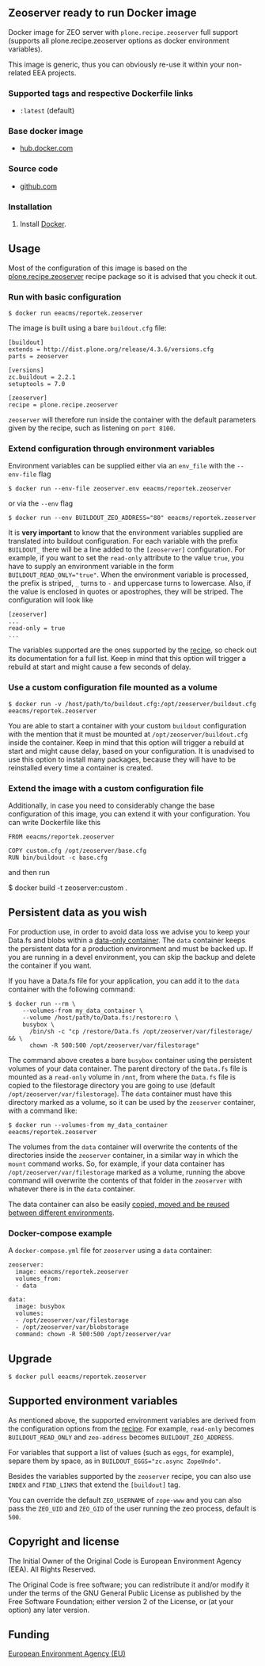 ## Zeoserver ready to run Docker image

Docker image for ZEO server with `plone.recipe.zeoserver` full support
(supports all plone.recipe.zeoserver options as docker environment variables).

This image is generic, thus you can obviously re-use it within
your non-related EEA projects.

### Supported tags and respective Dockerfile links

  -  `:latest` (default)


### Base docker image

 - [hub.docker.com](https://registry.hub.docker.com/u/eeacms/reportek.zeoserver)


### Source code

  - [github.com](http://github.com/eea/eea.docker.zeoserver)


### Installation

1. Install [Docker](https://www.docker.com/).


## Usage

Most of the configuration of this image is based on the 
[plone.recipe.zeoserver](https://pypi.python.org/pypi/plone.recipe.zeoserver)
recipe package so it is advised that you check it out.

### Run with basic configuration

    $ docker run eeacms/reportek.zeoserver

The image is built using a bare `buildout.cfg` file:

    [buildout]
    extends = http://dist.plone.org/release/4.3.6/versions.cfg
    parts = zeoserver

    [versions]
    zc.buildout = 2.2.1
    setuptools = 7.0

    [zeoserver]
    recipe = plone.recipe.zeoserver

`zeoserver` will therefore run inside the container with the default parameters given
by the recipe, such as listening on `port 8100`.

### Extend configuration through environment variables

Environment variables can be supplied either via an `env_file` with the `--env-file` flag
    
    $ docker run --env-file zeoserver.env eeacms/reportek.zeoserver

or via the `--env` flag

    $ docker run --env BUILDOUT_ZEO_ADDRESS="80" eeacms/reportek.zeoserver

It is **very important** to know that the environment variables supplied are translated
into buildout configuration. For each variable with the prefix `BUILDOUT_` there will be
a line added to the `[zeoserver]` configuration. For example, if you want to set the
`read-only` attribute to the value `true`, you have to supply an environment variable
in the form `BUILDOUT_READ_ONLY="true"`. When the environment variable is processed,
the prefix is striped, `_` turns to `-` and uppercase turns to lowercase. Also, if the
value is enclosed in quotes or apostrophes, they will be striped. The configuration will
look like

    [zeoserver]
    ...
    read-only = true
    ...

The variables supported are the ones supported by the [recipe](https://pypi.python.org/pypi/plone.recipe.zeoserver),
so check out its documentation for a full list. Keep in mind that this option will trigger
a rebuild at start and might cause a few seconds of delay.

### Use a custom configuration file mounted as a volume

    $ docker run -v /host/path/to/buildout.cfg:/opt/zeoserver/buildout.cfg eeacms/reportek.zeoserver

You are able to start a container with your custom `buildout` configuration with the mention
that it must be mounted at `/opt/zeoserver/buildout.cfg` inside the container. Keep in mind
that this option will trigger a rebuild at start and might cause delay, based on your
configuration. It is unadvised to use this option to install many packages, because they will
have to be reinstalled every time a container is created.


### Extend the image with a custom configuration file

Additionally, in case you need to considerably change the base configuration of this image,
you can extend it with your configuration. You can write Dockerfile like this

    FROM eeacms/reportek.zeoserver

    COPY custom.cfg /opt/zeoserver/base.cfg
    RUN bin/buildout -c base.cfg

and then run

   $ docker build -t zeoserver:custom .

## Persistent data as you wish

For production use, in order to avoid data loss we advise you to keep your Data.fs and blobs within
a [data-only container](https://medium.com/@ramangupta/why-docker-data-containers-are-good-589b3c6c749e).
The `data` container keeps the persistent data for a production environment and must be backed up.
If you are running in a devel environment, you can skip the backup and delete the container if you want.

If you have a Data.fs file for your application, you can add it to the `data` container with the following
command:

    $ docker run --rm \
        --volumes-from my_data_container \
        --volume /host/path/to/Data.fs:/restore:ro \
        busybox \
          /bin/sh -c "cp /restore/Data.fs /opt/zeoserver/var/filestorage/ && \
          chown -R 500:500 /opt/zeoserver/var/filestorage"

The command above creates a bare `busybox` container using the persistent volumes of your data container.
The parent directory of the `Data.fs` file is mounted as a `read-only` volume in `/mnt`, from where the
`Data.fs` file is copied to the filestorage directory you are going to use (default `/opt/zeoserver/var/filestorage`).
The `data` container must have this directory marked as a volume, so it can be used by the `zeoserver` container,
with a command like:

    $ docker run --volumes-from my_data_container eeacms/reportek.zeoserver

The volumes from the `data` container will overwrite the contents of the directories inside the `zeoserver`
container, in a similar way in which the `mount` command works. So, for example, if your data container
has `/opt/zeoserver/var/filestorage` marked as a volume, running the above command will overwrite the
contents of that folder in the `zeoserver` with whatever there is in the `data` container.

The data container can also be easily [copied, moved and be reused between different environments](https://docs.docker.com/userguide/dockervolumes/#backup-restore-or-migrate-data-volumes).

### Docker-compose example

A `docker-compose.yml` file for `zeoserver` using a `data` container:

    zeoserver:
      image: eeacms/reportek.zeoserver
      volumes_from:
      - data

    data:
      image: busybox
      volumes:
      - /opt/zeoserver/var/filestorage
      - /opt/zeoserver/var/blobstorage
      command: chown -R 500:500 /opt/zeoserver/var

## Upgrade

    $ docker pull eeacms/reportek.zeoserver


## Supported environment variables ##

As mentioned above, the supported environment variables are derived from the configuration options
from the [recipe](https://pypi.python.org/pypi/plone.recipe.zeoserver). For example, `read-only`
becomes `BUILDOUT_READ_ONLY` and `zeo-address` becomes `BUILDOUT_ZEO_ADDRESS`.

For variables that support a list of values (such as `eggs`, for example), separe them by space, as
in `BUILDOUT_EGGS="zc.async ZopeUndo"`.

Besides the variables supported by the `zeoserver` recipe, you can also use `INDEX` and `FIND_LINKS`
that extend the `[buildout]` tag.

You can override the default `ZEO_USERNAME` of `zope-www` and you can also pass the `ZEO_UID` and
`ZEO_GID` of the user running the zeo process, default is `500`.

## Copyright and license

The Initial Owner of the Original Code is European Environment Agency (EEA).
All Rights Reserved.

The Original Code is free software;
you can redistribute it and/or modify it under the terms of the GNU
General Public License as published by the Free Software Foundation;
either version 2 of the License, or (at your option) any later
version.


## Funding

[European Environment Agency (EU)](http://eea.europa.eu)

